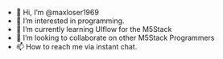 - 👋 Hi, I’m @maxloser1969
- 👀 I’m interested in programming.
- 🌱 I’m currently learning UIflow for the M5Stack
- 💞️ I’m looking to collaborate on other M5Stack Programmers
- 📫 How to reach me via instant chat.

<!---
maxloser1969/maxloser1969 is a ✨ special ✨ repository because its `README.md` (this file) appears on your GitHub profile.
You can click the Preview link to take a look at your changes.
--->
